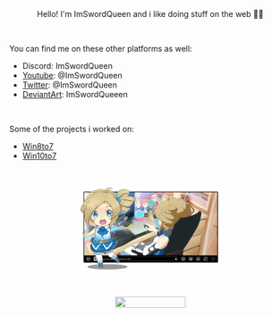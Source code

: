 <div align="center">Hello! I'm ImSwordQueen and i like doing stuff on the web 🏳️‍⚧️</div>

&#8202; &hairsp;

You can find me on these other platforms as well:
- Discord: ImSwordQueen
- [Youtube](https://www.youtube.com/@ImSwordQueen/): @ImSwordQueen
- [Twitter](https://x.com/ImSwordQueen): @ImSwordQueen
- [DeviantArt](https://www.deviantart.com/imswordqueeen): ImSwordQueeen

&#8202; &hairsp;

Some of the projects i worked on:
- [Win8to7](https://www.deviantart.com/imswordking/art/916171789)
- [Win10to7](https://www.deviantart.com/imswordqueeen/art/1081353677)

&#8202; &hairsp;

<div align="center">
<img src="https://raw.githubusercontent.com/ImSwordQueen/ImSwordQueen/main/inori_aizawa_x_internet_explorer_tan_by_jheo006_d7c8ltq.gif?raw=true" width="50%" height="50%"/>
</div>

&#8202; &hairsp;

<div align="center">
<img src="https://raw.githubusercontent.com/ImSwordQueen/ImSwordQueen/main/logon.gif?raw=true" width="50%" height="50%"/>
</div>
